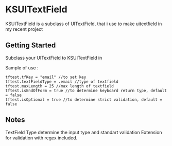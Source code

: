 # KSUITextField
KSUITextField is a subclass of UITextField, that i use to make uitextfield in my recent project

## Getting Started
Subclass your UITextField to KSUITextField in 

Sample of use :

```
tftest.tfKey = "email" //to set key
tftest.textFieldType = .email //type of textfield
tftest.maxLength = 25 //max length of textfield
tftest.isEndOfForm = true //to determine keyboard return type, default = false
tftest.isOptional = true //to determine strict validation, default = false
```
## Notes     
TextField Type determine the input type and standart validation
Extension for validation with regex included.
